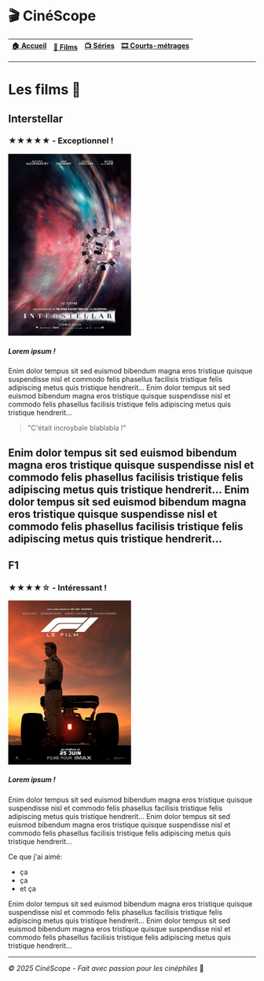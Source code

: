 # 🎬 CinéScope
| [🏠 Accueil](index.md) | [🎥 Films](film.md) | [📺 Séries](serie.md) | [🎞️ Courts-métrages](court-metrage.md) |
|:---:|:---:|:---:|:---:|
---

# Les films 🎥

## Interstellar
### ★★★★★ - Exceptionnel !
<img src="images/Interstellar.jpg" alt="Interstellar" width="250px">

##### Lorem ipsum !
Enim dolor tempus sit sed euismod bibendum magna eros tristique quisque suspendisse nisl et commodo felis phasellus facilisis tristique felis adipiscing metus quis tristique hendrerit...
Enim dolor tempus sit sed euismod bibendum magna eros tristique quisque suspendisse nisl et commodo felis phasellus facilisis tristique felis adipiscing metus quis tristique hendrerit...

> "C'était incroybale blablabla !"

Enim dolor tempus sit sed euismod bibendum magna eros tristique quisque suspendisse nisl et commodo felis phasellus facilisis tristique felis adipiscing metus quis tristique hendrerit...
Enim dolor tempus sit sed euismod bibendum magna eros tristique quisque suspendisse nisl et commodo felis phasellus facilisis tristique felis adipiscing metus quis tristique hendrerit...
---

## F1
### ★★★★☆ - Intéressant !
<img src="images/F1.webp" alt="Interstellar" width="250px">

##### Lorem ipsum !
Enim dolor tempus sit sed euismod bibendum magna eros tristique quisque suspendisse nisl et commodo felis phasellus facilisis tristique felis adipiscing metus quis tristique hendrerit...
Enim dolor tempus sit sed euismod bibendum magna eros tristique quisque suspendisse nisl et commodo felis phasellus facilisis tristique felis adipiscing metus quis tristique hendrerit...

Ce que j'ai aimé:
- ça
- ça
- et ça

Enim dolor tempus sit sed euismod bibendum magna eros tristique quisque suspendisse nisl et commodo felis phasellus facilisis tristique felis adipiscing metus quis tristique hendrerit...
Enim dolor tempus sit sed euismod bibendum magna eros tristique quisque suspendisse nisl et commodo felis phasellus facilisis tristique felis adipiscing metus quis tristique hendrerit...

---
*© 2025 CinéScope - Fait avec passion pour les cinéphiles* 🍿
